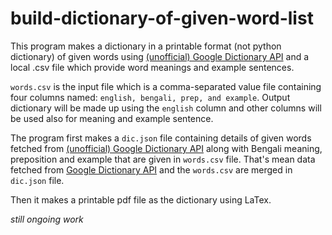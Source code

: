 # build-dictionary-of-given-word-list

This program makes a dictionary in a printable format (not python dictionary) of given words using [(unofficial) Google Dictionary API](https://googledictionaryapi.eu-gb.mybluemix.net/) and a local .csv file which provide word meanings and example sentences.

`words.csv` is the input file which is a comma-separated value file containing four columns named: `english, bengali, prep, and example`. Output dictionary will be made up using the `english` column and other columns will be used also for meaning and example sentence.

The program first makes a `dic.json` file containing details of given words fetched from [(unofficial) Google Dictionary API](https://googledictionaryapi.eu-gb.mybluemix.net/) along with Bengali meaning, preposition and example that are given in `words.csv` file. That's mean data fetched from [Google Dictionary API](https://googledictionaryapi.eu-gb.mybluemix.net/) and the `words.csv`  are merged in `dic.json` file.


Then it makes a printable pdf file as the dictionary using LaTex.


_still ongoing work_
